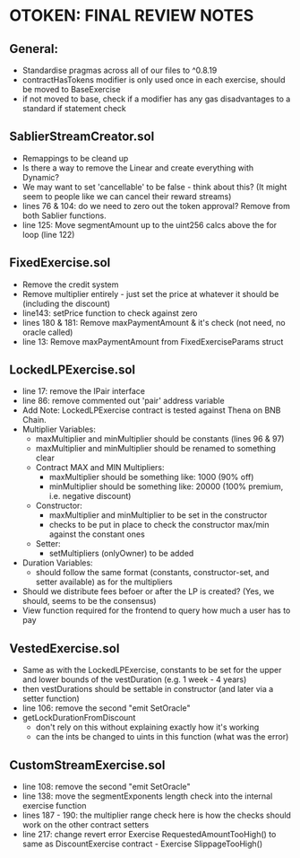 # OTOKEN: FINAL REVIEW NOTES

## General:

- Standardise pragmas across all of our files to ^0.8.19
- contractHasTokens modifier is only used once in each exercise, should be moved to BaseExercise
- if not moved to base, check if a modifier has any gas disadvantages to a standard if statement check

## SablierStreamCreator.sol

- Remappings to be cleand up
- Is there a way to remove the Linear and create everything with Dynamic?
- We may want to set 'cancellable' to be false - think about this? (It might seem to people like we can cancel their reward streams)
- lines 76 & 104: do we need to zero out the token approval? Remove from both Sablier functions.
- line 125: Move segmentAmount up to the uint256 calcs above the for loop (line 122)

## FixedExercise.sol

- Remove the credit system
- Remove multiplier entirely - just set the price at whatever it should be (including the discount)
- line143: setPrice function to check against zero
- lines 180 & 181: Remove maxPaymentAmount & it's check (not need, no oracle called)
- line 13: Remove maxPaymentAmount from FixedExerciseParams struct

## LockedLPExercise.sol

- line 17: remove the IPair interface
- line 86: remove commented out 'pair' address variable
- Add Note: LockedLPExercise contract is tested against Thena on BNB Chain.
- Multiplier Variables:
  - maxMultiplier and minMultiplier should be constants (lines 96 & 97)
  - maxMultiplier and minMultiplier should be renamed to something clear
  - Contract MAX and MIN Multipliers:
    - maxMultiplier should be something like: 1000 (90% off)
    - minMultiplier should be something like: 20000 (100% premium, i.e. negative discount)
  - Constructor:
    - maxMultiplier and minMultiplier to be set in the constructor
    - checks to be put in place to check the constructor max/min against the constant ones
  - Setter:
    - setMultipliers (onlyOwner) to be added
- Duration Variables:
  - should follow the same format (constants, constructor-set, and setter available) as for the multipliers
- Should we distribute fees befoer or after the LP is created? (Yes, we should, seems to be the consensus)
- View function required for the frontend to query how much a user has to pay

## VestedExercise.sol

- Same as with the LockedLPExercise, constants to be set for the upper and lower bounds of the vestDuration (e.g. 1 week - 4 years)
- then vestDurations should be settable in constructor (and later via a setter function)
- line 106: remove the second "emit SetOracle"
- getLockDurationFromDiscount
  - don't rely on this without explaining exactly how it's working
  - can the ints be changed to uints in this function (what was the error)

## CustomStreamExercise.sol

- line 108: remove the second "emit SetOracle"
- line 138: move the segmentExponents length check into the internal exercise function
- lines 187 - 190: the multiplier range check here is how the checks should work on the other contract setters
- line 217: change revert error Exercise RequestedAmountTooHigh() to same as DiscountExercise contract - Exercise SlippageTooHigh()
